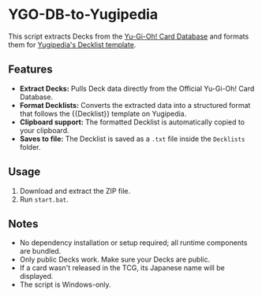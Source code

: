 # YGO-DB-to-Yugipedia

This script extracts Decks from the [Yu-Gi-Oh! Card Database](https://www.db.yugioh-card.com/yugiohdb/) and formats them for [Yugipedia's Decklist template](https://yugipedia.com/wiki/Template:Decklist).

## Features

- **Extract Decks:** Pulls Deck data directly from the Official Yu-Gi-Oh! Card Database.
- **Format Decklists:** Converts the extracted data into a structured format that follows the {{Decklist}} template on Yugipedia.
- **Clipboard support:** The formatted Decklist is automatically copied to your clipboard.
- **Saves to file:** The Decklist is saved as a `.txt` file inside the `Decklists` folder.

## Usage

1. Download and extract the ZIP file.
2. Run `start.bat`.

## Notes

- No dependency installation or setup required; all runtime components are bundled.
- Only public Decks work. Make sure your Decks are public.
- If a card wasn't released in the TCG, its Japanese name will be displayed.
- The script is Windows-only.
